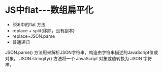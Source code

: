 #  JS中flat---数组扁平化
- ES6中的flat 方法
- replace + split(移除，没有副本)
- replace+JSON.parse
- 普通递归

JSON.parse() 方法用来解析JSON字符串，构造由字符串描述的JavaScript值或对象。
JSON.stringify() 方法将一个 JavaScript 对象或值转换为 JSON 字符串，